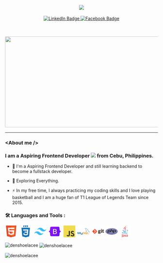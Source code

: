 <div id="header" align="center">
  <img src="https://media.giphy.com/media/M9gbBd9nbDrOTu1Mqx/giphy.gif" width="100"/>
</div>
<br>
<div id="badges" align="center">
  <a href="https://www.linkedin.com" target="_blank">
    <img src="https://img.shields.io/badge/LinkedIn-blue?style=for-the-badge&logo=linkedin&logoColor=white" alt="LinkedIn Badge"/>
  </a>
  <a href="https://www.facebook.com/sgwykdn" target="_blank">
    <img src="https://img.shields.io/badge/Facebook-blue?style=for-the-badge&logo=facebook&logoColor=white" alt="Facebook Badge"/>
  </a>
</div>

<div align="center">
  <br>
  <img src="https://komarev.com/ghpvc/?username=denshoelacee&style=flat-square&color=blue" alt=""/>
</div>

<br>
<div align="center">
  <img src="https://media.giphy.com/media/dWesBcTLavkZuG35MI/giphy.gif" width="600" height="300"/>
</div>
<hr>
 <h3><span><<span>About me</span>&nbsp;/></span></h3>
<h3>I am a Aspiring Frontend Developer <img src="https://media.giphy.com/media/WUlplcMpOCEmTGBtBW/giphy.gif" width="30"> from Cebu, Philippines.</h3>
   
- :telescope: I'm a Aspiring Frontend Developer and still learning backend to become a fullstack developer.

- :seedling: Exploring Everything.

- :zap: In my free time, I always practicing my coding skills and I love playing basketball and I am a huge fan of T1 League of Legends Team since 2015.

### :hammer_and_wrench: Languages and Tools :

<div>
  <img src="https://github.com/devicons/devicon/blob/master/icons/html5/html5-original.svg" title="HTML5" alt="HTML" width="40" height="40"/>&nbsp;
  <img src="https://github.com/devicons/devicon/blob/master/icons/css3/css3-plain-wordmark.svg"  title="CSS3" alt="CSS" width="40" height="40"/>&nbsp;
  <img src="https://github.com/devicons/devicon/blob/master/icons/tailwindcss/tailwindcss-original.svg" title="tailwind" alt="tailwind" width="40" height="40"/>&nbsp;
  <img src="https://github.com/devicons/devicon/blob/master/icons/bootstrap/bootstrap-original.svg" title="bootstrap" alt="bootstrap" width="40" height="40"/>&nbsp;
  <img src="https://github.com/devicons/devicon/blob/master/icons/javascript/javascript-original.svg" title="JavaScript" alt="JavaScript" width="40" height="40"/>&nbsp;
  <img src="https://github.com/devicons/devicon/blob/master/icons/mysql/mysql-original-wordmark.svg" title="MySQL"  alt="MySQL" width="40" height="40"/>&nbsp;
  <img src="https://github.com/devicons/devicon/blob/master/icons/git/git-original-wordmark.svg" title="Git" **alt="Git" width="40" height="40"/>
  <img src="https://github.com/devicons/devicon/blob/master/icons/php/php-original.svg" title="php" **alt="php" width="40" height="40"/>
  <img src="https://github.com/devicons/devicon/blob/master/icons/java/java-original-wordmark.svg" title="Java" alt="Java" width="40" height="40"/>&nbsp;
</div>
<p><img align="left" src="https://github-readme-stats.vercel.app/api/top-langs?username=denshoelacee&show_icons=true&locale=en&layout=compact" alt="denshoelacee" /></p>

<p>&nbsp;<img align="center" src="https://github-readme-stats.vercel.app/api?username=denshoelacee&show_icons=true&locale=en" alt="denshoelacee" /></p>

<p><img align="center" src="https://github-readme-streak-stats.herokuapp.com/?user=denshoelacee&" alt="denshoelacee" /></p>

<!---
denshoelacee/denshoelacee is a ✨ special ✨ repository because its `README.md` (this file) appears on your GitHub profile.
You can click the Preview link to take a look at your changes.
--->
